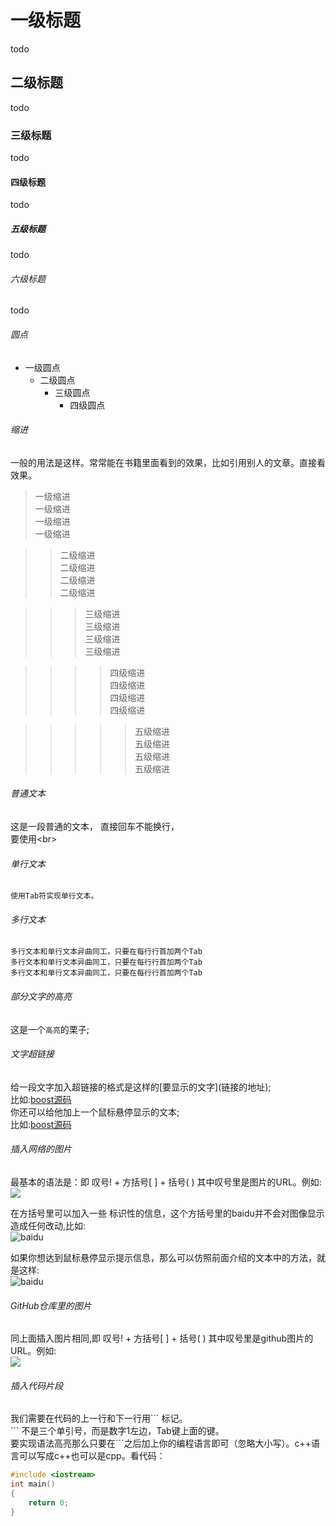 


# 一级标题
todo

## 二级标题
todo

### 三级标题
todo

#### 四级标题
todo

##### 五级标题
todo

###### 六级标题
todo


###### 圆点
* 一级圆点
	* 二级圆点
		* 三级圆点
			* 四级圆点


###### 缩进
一般的用法是这样。常常能在书籍里面看到的效果，比如引用别人的文章。直接看效果。
>一级缩进<br>
一级缩进<br>
一级缩进<br>
一级缩进<br>

>>二级缩进<br>
二级缩进<br>
二级缩进<br>
二级缩进<br>

>>>三级缩进<br>
三级缩进<br>
三级缩进<br>
三级缩进<br>

>>>>四级缩进<br>
四级缩进<br>
四级缩进<br>
四级缩进<br>

>>>>>五级缩进<br>
五级缩进<br>
五级缩进<br>
五级缩进<br>


###### 普通文本
这是一段普通的文本，
直接回车不能换行，<br> 
要使用\<br>


###### 单行文本
	使用Tab符实现单行文本。

###### 多行文本
	多行文本和单行文本异曲同工，只要在每行行首加两个Tab
	多行文本和单行文本异曲同工，只要在每行行首加两个Tab
	多行文本和单行文本异曲同工，只要在每行行首加两个Tab

	
###### 部分文字的高亮
这是一个`高亮`的栗子;


###### 文字超链接
给一段文字加入超链接的格式是这样的\[要显示的文字](链接的地址);<br>
比如:[boost源码](https://github.com/boostorg/boost)<br>
你还可以给他加上一个鼠标悬停显示的文本;<br>
比如:[boost源码](https://github.com/boostorg/boost "https://github.com/boostorg/boost")


###### 插入网络的图片
最基本的语法是：即 叹号! + 方括号[ ] + 括号( ) 其中叹号里是图片的URL。例如:<br>
![](http://www.baidu.com/img/bdlogo.gif)

在方括号里可以加入一些 标识性的信息，这个方括号里的baidu并不会对图像显示造成任何改动,比如:<br>
![baidu](http://www.baidu.com/img/bdlogo.gif)

如果你想达到鼠标悬停显示提示信息，那么可以仿照前面介绍的文本中的方法，就是这样:<br>
![baidu](http://www.baidu.com/img/bdlogo.gif "百度LOG图片")



###### GitHub仓库里的图片
同上面插入图片相同,即 叹号! + 方括号[ ] + 括号( ) 其中叹号里是github图片的URL。例如:<br>
![](https://github.com/boostorg/boost/blob/master/doc/images/valid-html401.png)



###### 插入代码片段
我们需要在代码的上一行和下一行用\``` 标记。<br>
\``` 不是三个单引号，而是数字1左边，Tab键上面的键。<br>
要实现语法高亮那么只要在\```之后加上你的编程语言即可（忽略大小写）。c++语言可以写成c++也可以是cpp。看代码：<br>
```c++
#include <iostream>
int main()
{
	return 0;
}
```



